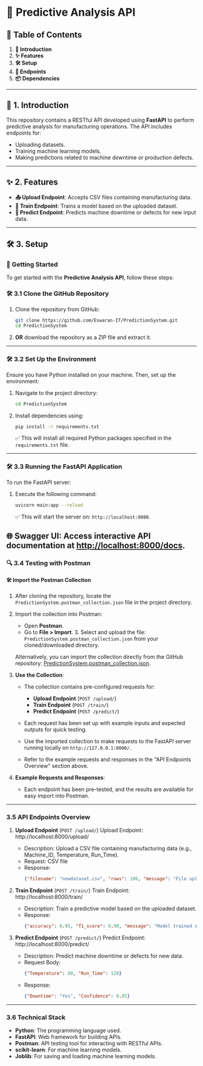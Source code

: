 # 🚀 Predictive Analysis API

## 📑 Table of Contents

1. **📘 Introduction**
2. **✨ Features**
3. **🛠️ Setup**
4. **🔗 Endpoints**
5. **📦 Dependencies**

---

## 📘 1. Introduction

This repository contains a RESTful API developed using **FastAPI** to perform predictive analysis for manufacturing operations. The API includes endpoints for:
- Uploading datasets.
- Training machine learning models.
- Making predictions related to machine downtime or production defects.

---

## ✨ 2. Features

- **📤 Upload Endpoint**: Accepts CSV files containing manufacturing data.
- **🧠 Train Endpoint**: Trains a model based on the uploaded dataset.
- **🔮 Predict Endpoint**: Predicts machine downtime or defects for new input data.

---

## 🛠️ 3. Setup

### 🚀 Getting Started

To get started with the **Predictive Analysis API**, follow these steps:

### 🛠️ 3.1 Clone the GitHub Repository

1. Clone the repository from GitHub:
    ```bash
    git clone https://github.com/Eswaran-IT/PredictionSystem.git
    cd PredictionSystem
    ```

2. **OR** download the repository as a ZIP file and extract it.

---

### 🛠️ 3.2 Set Up the Environment

Ensure you have Python installed on your machine. Then, set up the environment:

1. Navigate to the project directory:
    ```bash
    cd PredictionSystem
    ```

2. Install dependencies using:
    ```bash
    pip install -r requirements.txt
    ```

   ✅ This will install all required Python packages specified in the `requirements.txt` file.

---

### 🛠️ 3.3 Running the FastAPI Application

To run the FastAPI server:

1. Execute the following command:
    ```bash
    uvicorn main:app --reload
    ```

   ✅ This will start the server on: `http://localhost:8000`.


🌐 **Swagger UI**: Access interactive API documentation at [http://localhost:8000/docs](http://localhost:8000/docs).
---

### 🔍 3.4 Testing with Postman

#### 🛠️ Import the Postman Collection

1. After cloning the repository, locate the `PredictionSystem.postman_collection.json` file in the project directory.

2. Import the collection into Postman:
   - Open **Postman**.
   - Go to **File > Import**.
     3. Select and upload the file: `PredictionSystem.postman_collection.json` from your cloned/downloaded directory.

   Alternatively, you can import the collection directly from the GitHub repository:
   [PredictionSystem.postman_collection.json](https://github.com/Eswaran-IT/PredictionSystem/blob/main/PredictionSystem.postman_collection.json).

2. **Use the Collection**:
   - The collection contains pre-configured requests for:
     - **Upload Endpoint** (`POST /upload/`)
     - **Train Endpoint** (`POST /train/`)
     - **Predict Endpoint** (`POST /predict/`)
   - Each request has been set up with example inputs and expected outputs for quick testing.

   - Use the imported collection to make requests to the FastAPI server running locally on `http://127.0.0.1:8000/`.
   - Refer to the example requests and responses in the "API Endpoints Overview" section above.


3. **Example Requests and Responses**:
    - Each endpoint has been pre-tested, and the results are available for easy import into Postman.

---

### 3.5 API Endpoints Overview

1. **Upload Endpoint** (`POST /upload/`)
     Upload Endpoint: http://localhost:8000/upload/

    - Description: Upload a CSV file containing manufacturing data (e.g., Machine_ID, Temperature, Run_Time).
    - Request: CSV file
    - Response: 
      ```json
      {"filename": "newdataset.csv", "rows": 100, "message": "File uploaded successfully."}
      ```

3. **Train Endpoint** (`POST /train/`)
    Train Endpoint: http://localhost:8000/train/
   
    - Description: Train a predictive model based on the uploaded dataset.
    - Response:
      ```json
      {"accuracy": 0.95, "f1_score": 0.90, "message": "Model trained successfully."}
      ```

5. **Predict Endpoint** (`POST /predict/`)
    Predict Endpoint: http://localhost:8000/predict/
    - Description: Predict machine downtime or defects for new data.
    - Request Body:
      ```json
      {"Temperature": 80, "Run_Time": 120}
      ```
    - Response:
      ```json
      {"Downtime": "Yes", "Confidence": 0.85}
      ```

---

### 3.6 Technical Stack

- **Python**: The programming language used.
- **FastAPI**: Web framework for building APIs.
- **Postman**: API testing tool for interacting with RESTful APIs.
- **scikit-learn**: For machine learning models.
- **Joblib**: For saving and loading machine learning models.
